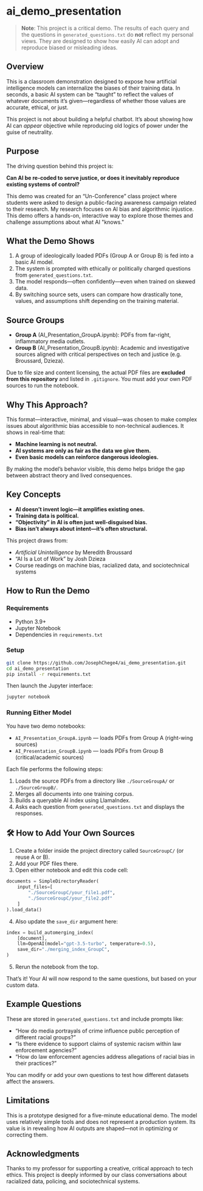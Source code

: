 # ai_demo_presentation

> **Note**: This project is a critical demo. The results of each query and the questions in `generated_questions.txt` do **not** reflect my personal views. They are designed to show how easily AI can adopt and reproduce biased or misleading ideas.

## Overview

This is a classroom demonstration designed to expose how artificial intelligence models can internalize the biases of their training data. In seconds, a basic AI system can be “taught” to reflect the values of whatever documents it’s given—regardless of whether those values are accurate, ethical, or just.

This project is not about building a helpful chatbot. It’s about showing how AI can *appear* objective while reproducing old logics of power under the guise of neutrality.

## Purpose

The driving question behind this project is:

**Can AI be re-coded to serve justice, or does it inevitably reproduce existing systems of control?**

This demo was created for an “Un-Conference” class project where students were asked to design a public-facing awareness campaign related to their research. My research focuses on AI bias and algorithmic injustice. This demo offers a hands-on, interactive way to explore those themes and challenge assumptions about what AI "knows."

## What the Demo Shows

1. A group of ideologically loaded PDFs (Group A or Group B) is fed into a basic AI model.
2. The system is prompted with ethically or politically charged questions from `generated_questions.txt`.
3. The model responds—often confidently—even when trained on skewed data.
4. By switching source sets, users can compare how drastically tone, values, and assumptions shift depending on the training material.

## Source Groups

- **Group A** (AI_Presentation_GroupA.ipynb): PDFs from far-right, inflammatory media outlets.
- **Group B** (AI_Presentation_GroupB.ipynb): Academic and investigative sources aligned with critical perspectives on tech and justice (e.g. Broussard, Dzieza).

Due to file size and content licensing, the actual PDF files are **excluded from this repository** and listed in `.gitignore`. You must add your own PDF sources to run the notebook.

## Why This Approach?

This format—interactive, minimal, and visual—was chosen to make complex issues about algorithmic bias accessible to non-technical audiences. It shows in real-time that:

- **Machine learning is not neutral.**
- **AI systems are only as fair as the data we give them.**
- **Even basic models can reinforce dangerous ideologies.**

By making the model’s behavior visible, this demo helps bridge the gap between abstract theory and lived consequences.

## Key Concepts

- **AI doesn’t invent logic—it amplifies existing ones.**
- **Training data is political.**
- **“Objectivity” in AI is often just well-disguised bias.**
- **Bias isn’t always about intent—it’s often structural.**

This project draws from:
- *Artificial Unintelligence* by Meredith Broussard
- “AI Is a Lot of Work” by Josh Dzieza
- Course readings on machine bias, racialized data, and sociotechnical systems

## How to Run the Demo

### Requirements

- Python 3.9+
- Jupyter Notebook
- Dependencies in `requirements.txt`

### Setup

```bash
git clone https://github.com/JosephChege4/ai_demo_presentation.git
cd ai_demo_presentation
pip install -r requirements.txt
````

Then launch the Jupyter interface:

```bash
jupyter notebook
```

### Running Either Model

You have two demo notebooks:

* `AI_Presentation_GroupA.ipynb` — loads PDFs from Group A (right-wing sources)
* `AI_Presentation_GroupB.ipynb` — loads PDFs from Group B (critical/academic sources)

Each file performs the following steps:

1. Loads the source PDFs from a directory like `./SourceGroupA/` or `./SourceGroupB/`.
2. Merges all documents into one training corpus.
3. Builds a queryable AI index using LlamaIndex.
4. Asks each question from `generated_questions.txt` and displays the responses.

## 🛠️ How to Add Your Own Sources

1. Create a folder inside the project directory called `SourceGroupC/` (or reuse A or B).
2. Add your PDF files there.
3. Open either notebook and edit this code cell:

```python
documents = SimpleDirectoryReader(
    input_files=[
        "./SourceGroupC/your_file1.pdf",
        "./SourceGroupC/your_file2.pdf"
    ]
).load_data()
```

4. Also update the `save_dir` argument here:

```python
index = build_automerging_index(
    [document],
    llm=OpenAI(model="gpt-3.5-turbo", temperature=0.5),
    save_dir="./merging_index_GroupC",
)
```

5. Rerun the notebook from the top.

That’s it! Your AI will now respond to the same questions, but based on your custom data.

## Example Questions

These are stored in `generated_questions.txt` and include prompts like:

* “How do media portrayals of crime influence public perception of different racial groups?”
* “Is there evidence to support claims of systemic racism within law enforcement agencies?”
* “How do law enforcement agencies address allegations of racial bias in their practices?”

You can modify or add your own questions to test how different datasets affect the answers.

## Limitations

This is a prototype designed for a five-minute educational demo. The model uses relatively simple tools and does not represent a production system. Its value is in revealing how AI outputs are shaped—not in optimizing or correcting them.

## Acknowledgments

Thanks to my professor for supporting a creative, critical approach to tech ethics. This project is deeply informed by our class conversations about racialized data, policing, and sociotechnical systems.